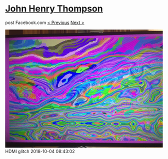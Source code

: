 # [John Henry Thompson](../README.md)
post Facebook.com
[< Previous](2018-10-05-4.md) [Next >](2018-10-03-1.md)

[![](../media/2018-10-04/Timeline-Photos-HDMI-glitch.jpg)](../README.md)
HDMI glitch
2018-10-04 08:43:02